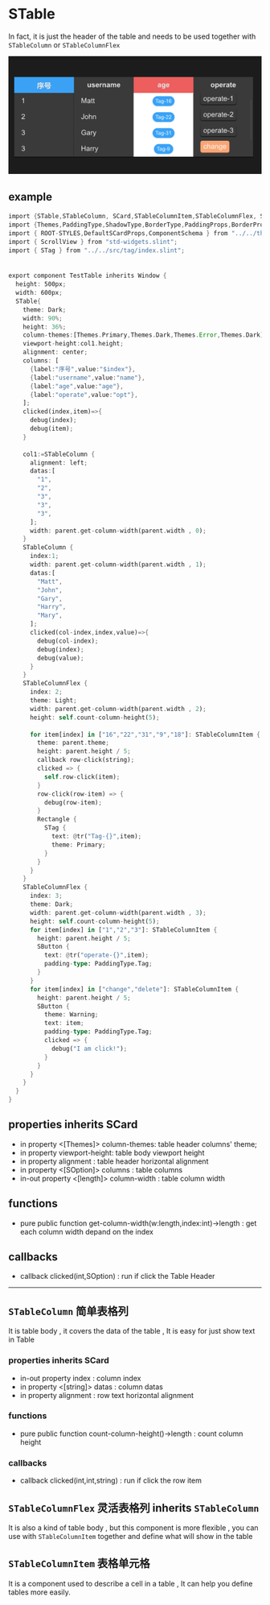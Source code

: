 # STable
In fact, it is just the header of the table and needs to be used together with `STableColumn` or `STableColumnFlex`

![](../../static/table.png)

## example
```rust
import {STable,STableColumn, SCard,STableColumnItem,STableColumnFlex, SButton} from "../../index.slint";
import {Themes,PaddingType,ShadowType,BorderType,PaddingProps,BorderProps,ShadowProps,UseSurrealismFn} from "../../use/index.slint";
import { ROOT-STYLES,DefaultSCardProps,ComponentSchema } from "../../themes/index.slint";
import { ScrollView } from "std-widgets.slint";
import { STag } from "../../src/tag/index.slint";


export component TestTable inherits Window {
  height: 500px;
  width: 600px;
  STable{
    theme: Dark;
    width: 90%;
    height: 36%;
    column-themes:[Themes.Primary,Themes.Dark,Themes.Error,Themes.Dark];
    viewport-height:col1.height;
    alignment: center;
    columns: [
      {label:"序号",value:"$index"},
      {label:"username",value:"name"},
      {label:"age",value:"age"},
      {label:"operate",value:"opt"},
    ];
    clicked(index,item)=>{
      debug(index);
      debug(item);
    }
    
    col1:=STableColumn {
      alignment: left;
      datas:[
        "1",
        "2",
        "3",
        "3",
        "3",
      ];
      width: parent.get-column-width(parent.width , 0);
    }
    STableColumn {
      index:1;
      width: parent.get-column-width(parent.width , 1);
      datas:[
        "Matt",
        "John",
        "Gary",
        "Harry",
        "Mary",
      ];
      clicked(col-index,index,value)=>{
        debug(col-index);
        debug(index);
        debug(value);
      }
    }
    STableColumnFlex {
      index: 2;
      theme: Light;
      width: parent.get-column-width(parent.width , 2);
      height: self.count-column-height(5);
      
      for item[index] in ["16","22","31","9","18"]: STableColumnItem {
        theme: parent.theme;
        height: parent.height / 5;
        callback row-click(string);
        clicked => {
          self.row-click(item);
        }
        row-click(row-item) => {
          debug(row-item);
        }
        Rectangle {
          STag {
            text: @tr("Tag-{}",item);
            theme: Primary;
          }
        }
      }
    }
    STableColumnFlex {
      index: 3;
      theme: Dark;
      width: parent.get-column-width(parent.width , 3);
      height: self.count-column-height(5);
      for item[index] in ["1","2","3"]: STableColumnItem {
        height: parent.height / 5;
        SButton {
          text: @tr("operate-{}",item);
          padding-type: PaddingType.Tag;
        }
      }
      for item[index] in ["change","delete"]: STableColumnItem {
        height: parent.height / 5;
        SButton {
          theme: Warning;
          text: item;
          padding-type: PaddingType.Tag;
          clicked => {
            debug("I am click!");
          }
        }
      }
    }
  }
}
```
## properties inherits SCard
- in property <[Themes]> column-themes: table header columns' theme;
- in property <length> viewport-height: table body viewport height
- in property <TextHorizontalAlignment> alignment : table header horizontal alignment
- in property <[SOption]> columns : table columns
- in-out property <[length]> column-width : table column width
## functions
- pure public function get-column-width(w:length,index:int)->length : get each column width depand on the index
## callbacks
- callback clicked(int,SOption) : run if click the Table Header

***
## `STableColumn` 简单表格列
It is table body , it covers the data of the table , It is easy for just show text in Table
### properties inherits SCard
- in-out property <int> index : column index
- in property <[string]> datas : column datas
- in property <TextHorizontalAlignment> alignment : row text horizontal alignment
### functions
- pure public function count-column-height()->length : count column height
### callbacks
- callback clicked(int,int,string) : run if click the row item
## `STableColumnFlex` 灵活表格列 inherits `STableColumn`
It is also a kind of table body , but this component is more flexible ,  you can use with `STableColumnItem` together and define what will show in the table
## `STableColumnItem` 表格单元格
It is a component used to describe a cell in a table , It can help you define tables more easily.